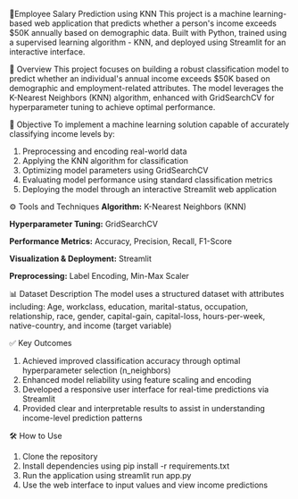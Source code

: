 💼Employee Salary Prediction using KNN 
This project is a machine learning-based web application that predicts whether a person's income exceeds $50K annually based on demographic data. Built with Python, trained using a supervised learning algorithm - KNN, and deployed using Streamlit for an interactive interface.

📄 Overview
This project focuses on building a robust classification model to predict whether an individual's annual income exceeds $50K based on demographic and employment-related attributes. The model leverages the K-Nearest Neighbors (KNN) algorithm, enhanced with GridSearchCV for hyperparameter tuning to achieve optimal performance.

🎯 Objective
To implement a machine learning solution capable of accurately classifying income levels by:
1. Preprocessing and encoding real-world data
2. Applying the KNN algorithm for classification
3. Optimizing model parameters using GridSearchCV
4. Evaluating model performance using standard classification metrics
5. Deploying the model through an interactive Streamlit web application

⚙️ Tools and Techniques
**Algorithm:** K-Nearest Neighbors (KNN)

**Hyperparameter Tuning:** GridSearchCV

**Performance Metrics:** Accuracy, Precision, Recall, F1-Score

**Visualization & Deployment:** Streamlit

**Preprocessing:**  Label Encoding, Min-Max Scaler

📊 Dataset Description
The model uses a structured dataset with attributes including:
Age, workclass, education, marital-status, occupation, relationship, race, gender, capital-gain, capital-loss, hours-per-week, native-country, and income (target variable)

✅ Key Outcomes
1. Achieved improved classification accuracy through optimal hyperparameter selection (n_neighbors)
2. Enhanced model reliability using feature scaling and encoding
3. Developed a responsive user interface for real-time predictions via Streamlit
4. Provided clear and interpretable results to assist in understanding income-level prediction patterns

🛠️ How to Use
1. Clone the repository
2. Install dependencies using pip install -r requirements.txt
3. Run the application using streamlit run app.py
4. Use the web interface to input values and view income predictions

